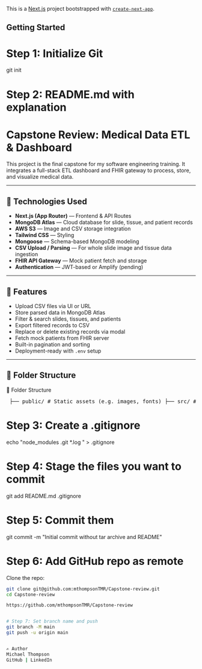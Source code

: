 This is a [Next.js](https://nextjs.org) project bootstrapped with [`create-next-app`](https://nextjs.org/docs/app/api-reference/cli/create-next-app).


## Getting Started
# Step 1: Initialize Git
git init

# Step 2: README.md with explanation
# Capstone Review: Medical Data ETL & Dashboard

This project is the final capstone for my software engineering training. It integrates a full-stack ETL dashboard and FHIR gateway to process, store, and visualize medical data.

---

## 🔧 Technologies Used

- **Next.js (App Router)** — Frontend & API Routes
- **MongoDB Atlas** — Cloud database for slide, tissue, and patient records
- **AWS S3** — Image and CSV storage integration
- **Tailwind CSS** — Styling
- **Mongoose** — Schema-based MongoDB modeling
- **CSV Upload / Parsing** — For whole slide image and tissue data ingestion
- **FHIR API Gateway** — Mock patient fetch and storage
- **Authentication** — JWT-based or Amplify (pending)

---

## 🚀 Features

- Upload CSV files via UI or URL
- Store parsed data in MongoDB Atlas
- Filter & search slides, tissues, and patients
- Export filtered records to CSV
- Replace or delete existing records via modal
- Fetch mock patients from FHIR server
- Built-in pagination and sorting
- Deployment-ready with `.env` setup

---

## 📁 Folder Structure
📁 Folder Structure
<pre> ├── public/ # Static assets (e.g. images, fonts) ├── src/ # Source code root │ ├── app/ # Next.js App Router pages & layout │ │ ├── (private)/ # Auth-protected routes │ │ ├── (public)/ # Public-facing pages (login, signup, etc.) │ │ ├── favicon.ico # Favicon for the app │ │ ├── globals.css # Global Tailwind + custom styles │ │ ├── layout.tsx # Root layout component for App Router │ │ └── page.tsx # Default landing or dashboard page │ ├── components/ # Reusable React components │ ├── dbConfig/ # MongoDB connection utilities │ ├── helpers/ # Utility functions or server helpers │ ├── lib/ # AWS S3, FHIR, and other service libraries │ ├── models/ # Mongoose schemas for MongoDB collections │ ├── types/ # TypeScript type definitions │ └── utils/ # Misc utilities (e.g. token parsing, formatters) ├── amplify-client.ts # Amplify frontend client configuration ├── amplifyconfiguration.json # Amplify backend environment setup ├── aws-exports.js # Auto-generated AWS config (e.g. S3, Auth) └── middleware.ts # Next.js middleware (e.g. route protection) </pre>

# Step 3: Create a .gitignore
echo "node_modules
.git
*.log
" > .gitignore

# Step 4: Stage the files you want to commit
git add README.md .gitignore

# Step 5: Commit them
git commit -m "Initial commit without tar archive and README"

# Step 6: Add GitHub repo as remote
Clone the repo:
   ```bash
   git clone git@github.com:mthompsonTMR/Capstone-review.git
   cd Capstone-review

   https://github.com/mthompsonTMR/Capstone-review
   

# Step 7: Set branch name and push
git branch -M main
git push -u origin main


✍️ Author
Michael Thompson
GitHub | LinkedIn



